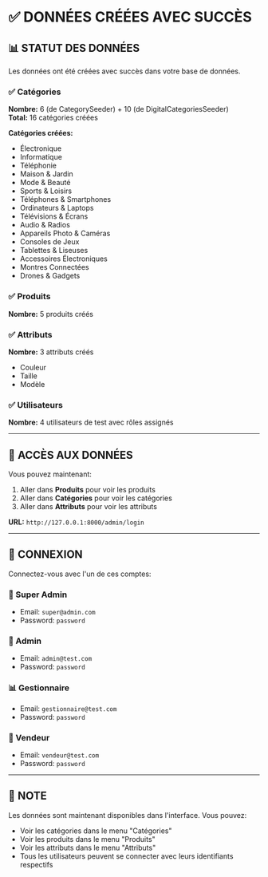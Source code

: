 # ✅ DONNÉES CRÉÉES AVEC SUCCÈS

## 📊 STATUT DES DONNÉES

Les données ont été créées avec succès dans votre base de données.

### ✅ Catégories
**Nombre:** 6 (de CategorySeeder) + 10 (de DigitalCategoriesSeeder)  
**Total:** 16 catégories créées

**Catégories créées:**
- Électronique
- Informatique
- Téléphonie
- Maison & Jardin
- Mode & Beauté
- Sports & Loisirs
- Téléphones & Smartphones
- Ordinateurs & Laptops
- Télévisions & Écrans
- Audio & Radios
- Appareils Photo & Caméras
- Consoles de Jeux
- Tablettes & Liseuses
- Accessoires Électroniques
- Montres Connectées
- Drones & Gadgets

### ✅ Produits
**Nombre:** 5 produits créés

### ✅ Attributs
**Nombre:** 3 attributs créés
- Couleur
- Taille
- Modèle

### ✅ Utilisateurs
**Nombre:** 4 utilisateurs de test avec rôles assignés

---

## 🔗 ACCÈS AUX DONNÉES

Vous pouvez maintenant:
1. Aller dans **Produits** pour voir les produits
2. Aller dans **Catégories** pour voir les catégories
3. Aller dans **Attributs** pour voir les attributs

**URL:** `http://127.0.0.1:8000/admin/login`

---

## 🔐 CONNEXION

Connectez-vous avec l'un de ces comptes:

### 👑 Super Admin
- Email: `super@admin.com`
- Password: `password`

### 👔 Admin
- Email: `admin@test.com`
- Password: `password`

### 📊 Gestionnaire
- Email: `gestionnaire@test.com`
- Password: `password`

### 💼 Vendeur
- Email: `vendeur@test.com`
- Password: `password`

---

## 📝 NOTE

Les données sont maintenant disponibles dans l'interface. Vous pouvez:
- Voir les catégories dans le menu "Catégories"
- Voir les produits dans le menu "Produits"
- Voir les attributs dans le menu "Attributs"
- Tous les utilisateurs peuvent se connecter avec leurs identifiants respectifs

